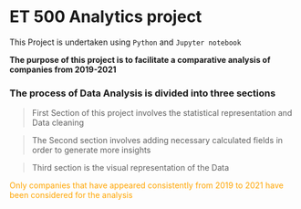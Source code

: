 # ET 500 Analytics project

This Project is undertaken using `Python` and `Jupyter notebook` 

**The purpose of this project is to facilitate a comparative analysis of companies from 2019-2021**

### The process of Data Analysis is divided into three sections 

> First Section of this project involves the statistical representation and Data cleaning

> The Second section involves adding necessary calculated fields in order to generate more insights 

> Third section is the visual representation of the Data

<font color = "Orange"> Only companies that have appeared consistently from 2019 to 2021 have been considered for the analysis <font>
